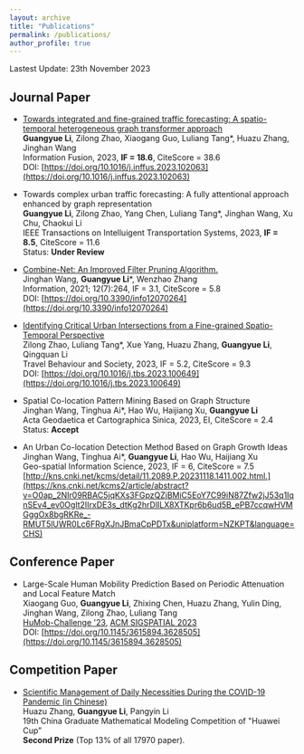 ```yaml
---
layout: archive
title: "Publications"
permalink: /publications/
author_profile: true
---
```

Lastest Update: 23th November 2023&nbsp; 

## Journal Paper

- [Towards integrated and fine-grained traffic forecasting: A spatio-temporal heterogeneous graph transformer approach](https://www.sciencedirect.com/science/article/pii/S1566253523003792#tbl0005)
 <br> **Guangyue Li**, Zilong Zhao, Xiaogang Guo, Luliang Tang*, Huazu Zhang, Jinghan Wang
 <br>Information Fusion, 2023, **IF = 18.6**, CiteScore = 38.6
 <br> DOI: [https://doi.org/10.1016/j.inffus.2023.102063](https://doi.org/10.1016/j.inffus.2023.102063)

- Towards complex urban traffic forecasting: A fully attentional approach enhanced by graph representation
 <br> **Guangyue Li**, Zilong Zhao, Yang Chen, Luliang Tang*, Jinghan Wang, Xu Chu, Chaokui Li 
 <br> IEEE Transactions on Intelluigent Transportation Systems, 2023, **IF = 8.5**, CiteScore = 11.6
 <br> Status: **Under Review**

- [Combine-Net: An Improved Filter Pruning Algorithm.](https://chicory-ggg.github.io/homepage/files/information-12-00264-v3.pdf)
 <br> Jinghan Wang, **Guangyue Li***, Wenzhao Zhang
 <br> Information, 2021; 12(7):264, IF = 3.1, CiteScore = 5.8
 <br> DOI: [https://doi.org/10.3390/info12070264](https://doi.org/10.3390/info12070264)

- [Identifying Critical Urban Intersections from a Fine-grained Spatio-Temporal Perspective](https://doi.org/10.1016/j.tbs.2023.100649)
 <br> Zilong Zhao, Luliang Tang*, Xue Yang, Huazu Zhang, **Guangyue Li**, Qingquan Li
 <br> Travel Behaviour and Society, 2023, IF = 5.2, CiteScore = 9.3
 <br> DOI: [https://doi.org/10.1016/j.tbs.2023.100649](https://doi.org/10.1016/j.tbs.2023.100649)

- Spatial Co-location Pattern Mining Based on Graph Structure
 <br> Jinghan Wang, Tinghua Ai*, Hao Wu, Haijiang Xu, **Guangyue Li**
 <br> Acta Geodaetica et Cartographica Sinica, 2023, EI, CiteScore = 2.4
 <br> Status: **Accept**

- An Urban Co-location Detection Method Based on Graph Growth Ideas
 <br> Jinghan Wang, Tinghua Ai*, **Guangyue Li**, Hao Wu, Haijiang Xu
 <br> Geo-spatial Information Science, 2023, IF = 6, CiteScore = 7.5
 <br> [http://kns.cnki.net/kcms/detail/11.2089.P.20231118.1411.002.html.](https://kns.cnki.net/kcms2/article/abstract?v=O0ap_2NIr09RBAC5jqKXs3FGpzQZjBMiC5EoY7C99iN87Zfw2jJ53q1IqnSEv4_ev0Oglt2IIrxDE3s_dtKg2hrDlILX8XTKpr6b6ud5B_ePB7ccqwHVMGggOx8bgRKRe_-RMUT5lUWR0Lc6FRgXJnJBmaCpPDTx&uniplatform=NZKPT&language=CHS)


## Conference Paper

- Large-Scale Human Mobility Prediction Based on Periodic Attenuation and Local Feature Match
 <br> Xiaogang Guo, **Guangyue Li**, Zhixing Chen, Huazu Zhang, Yulin Ding, Jinghan Wang, Zilong Zhao, Luliang Tang
 <br> [HuMob-Challenge '23](https://connection.mit.edu/humob-challenge-2023), [ACM SIGSPATIAL 2023](https://sigspatial2023.sigspatial.org/)
 <br>  DOI: [https://doi.org/10.1145/3615894.3628505](https://doi.org/10.1145/3615894.3628505)

## Competition Paper

- [Scientific Management of Daily Necessities During the COVID-19 Pandemic (in Chinese)](https://chicory-ggg.github.io/homepage/files/F22938880001.pdf)
  <br>Huazu Zhang, **Guangyue Li**, Pangyin Li
  <br> 19th China Graduate Mathematical Modeling Competition of "Huawei Cup”
  <br>**Second Prize** (Top 13% of all 17970 paper).

